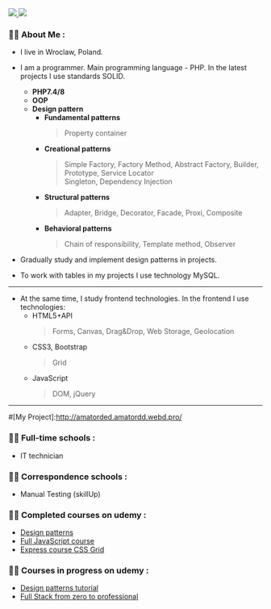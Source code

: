 <div>
<a href="https://www.youtube.com/channel/UCsIw_8Tx-R3ZKEcwvw5oGzA">
  <img src="https://img.shields.io/badge/YouTube-red?style=for-the-badge&logo=youtube&logoColor=white">
</a>

<img src="https://komarev.com/ghpvc/?username=dfdxAlex&style=for-the-badge&color=blue"/>
</div>

### :man_technologist: About Me :
- I live in Wroclaw, Poland. 
- I am a programmer. Main programming language - PHP. In the latest projects I use standards SOLID.
   - __PHP7.4/8__
   - __OOP__
   - __Design pattern__
       - __Fundamental patterns__  
           > Property container  
       - __Creational patterns__  
           > Simple Factory, Factory Method, Abstract Factory, Builder, Prototype, Service Locator  
           > Singleton,  Dependency Injection  
       - __Structural patterns__  
           > Adapter, Bridge, Decorator, Facade, Proxi, Composite
       - __Behavioral patterns__  
           > Chain of responsibility, Template method, Observer
           
- Gradually study and implement design patterns in projects.
- To work with tables in my projects I use technology MySQL.  
---
- At the same time, I study frontend technologies. In the frontend I use technologies:  
   - HTML5+API  
      > Forms, Canvas, Drag&Drop, Web Storage, Geolocation
   - CSS3, Bootstrap
      > Grid  
   - JavaScript  
      > DOM, jQuery

***
#[My Project]:http://amatorded.amatordd.webd.pro/

[designpatterns]:https://www.udemy.com/share/106K6c3@IWNt1X0SbUPvbwQ_4Fb7Id6XN4JOa-2ElxJ-X1ZdtKtAcF54IYzey5jLVocr2Z7d_w==/
[FullJavaScriptcourse]:https://www.udemy.com/share/107AvU3@qA145oOEug7wYNaPr_zIoi18d-mBPmxeMiwOn9vyF-ZPN0eAnaJlm26CEFnbULikYQ==/
[ExpresscourseCSSGrid]:https://www.udemy.com/share/102CF93@okJwu0r6VEHip_HDkKiEaAd_6K3zuXEE_6zkT3BUf_-KdSdWYJ76xhlqU8lTMPM0QQ==/

[GITBasics]:https://www.udemy.com/share/105ItI3@4kyoO3pP6Fh4PF_DcOn0BlmJ73-9i1gOBdWlrOsg8IsRNMy0RuCdofYVqvMLKRZruA==/

[Designpatternstutorial]:https://www.udemy.com/share/1059Rj3@7ZnDVFjedwjv6cez8yWnlWuNd0Tamuw5nIrxol6Ufco_1e-rG2e08mwTmPDk1lrATw==/

[FullStackfromzerotoprofessional]:https://www.udemy.com/share/101vfE3@3EJkDPwW78ZGK0cSTGba65o1g_GHvHhCKRZr9V_l3UsWIPWXRTftvgyNhNepnaIFFQ==/

### :man_student: Full-time schools :
 - IT technician  

### :man_student: Сorrespondence schools :
 - Manual Testing (skillUp)

### :man_student: Completed courses on udemy :   
 - [Design patterns][designpatterns]
 - [Full JavaScript course][FullJavaScriptcourse] 
 - [Express course CSS Grid][ExpresscourseCSSGrid]

### :man_student: Courses in progress on udemy :   
 - [Design patterns tutorial][Designpatternstutorial] 
 - [Full Stack from zero to professional][FullStackfromzerotoprofessional]


